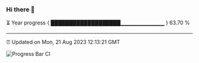 ### Hi there 👋

⏳ Year progress { ███████████████████▁▁▁▁▁▁▁▁▁▁▁ } 63.70 %

---

⏰ Updated on Mon, 21 Aug 2023 12:13:21 GMT

![Progress Bar CI](https://github.com/Shyam-Makwana/GitHub-Actions-Demo/workflows/Progress%20Bar%20CI/badge.svg)
